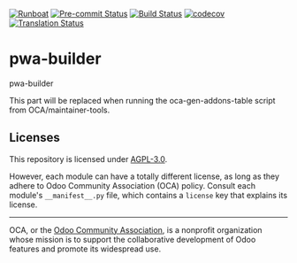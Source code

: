 
[![Runboat](https://img.shields.io/badge/runboat-Try%20me-875A7B.png)](https://runboat.odoo-community.org/builds?repo=OCA/pwa-builder&target_branch=18.0)
[![Pre-commit Status](https://github.com/OCA/pwa-builder/actions/workflows/pre-commit.yml/badge.svg?branch=18.0)](https://github.com/OCA/pwa-builder/actions/workflows/pre-commit.yml?query=branch%3A18.0)
[![Build Status](https://github.com/OCA/pwa-builder/actions/workflows/test.yml/badge.svg?branch=18.0)](https://github.com/OCA/pwa-builder/actions/workflows/test.yml?query=branch%3A18.0)
[![codecov](https://codecov.io/gh/OCA/pwa-builder/branch/18.0/graph/badge.svg)](https://codecov.io/gh/OCA/pwa-builder)
[![Translation Status](https://translation.odoo-community.org/widgets/pwa-builder-18-0/-/svg-badge.svg)](https://translation.odoo-community.org/engage/pwa-builder-18-0/?utm_source=widget)

<!-- /!\ do not modify above this line -->

# pwa-builder

pwa-builder

<!-- /!\ do not modify below this line -->

<!-- prettier-ignore-start -->

[//]: # (addons)

This part will be replaced when running the oca-gen-addons-table script from OCA/maintainer-tools.

[//]: # (end addons)

<!-- prettier-ignore-end -->

## Licenses

This repository is licensed under [AGPL-3.0](LICENSE).

However, each module can have a totally different license, as long as they adhere to Odoo Community Association (OCA)
policy. Consult each module's `__manifest__.py` file, which contains a `license` key
that explains its license.

----
OCA, or the [Odoo Community Association](http://odoo-community.org/), is a nonprofit
organization whose mission is to support the collaborative development of Odoo features
and promote its widespread use.
